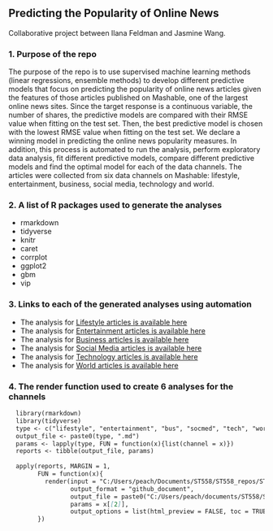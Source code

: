## Predicting the Popularity of Online News
Collaborative project between Ilana Feldman and Jasmine Wang.

### 1. Purpose of the repo
  
The purpose of the repo is to use supervised machine learning methods (linear regressions, ensemble methods) to develop different predictive models that focus on predicting the popularity of online news articles given the features of those articles published on Mashable, one of the largest online news sites. Since the target response is a continuous variable, the number of shares, the predictive models are compared with their RMSE value when fitting on the test set. Then, the best predictive model is chosen with the lowest RMSE value when fitting on the test set. We declare a winning model in predicting the online news popularity measures. In addition, this process is automated to run the analysis, perform exploratory data analysis, fit different predictive models, compare different predictive models and find the optimal model for each of the data channels. The articles were collected from six data channels on Mashable: lifestyle, entertainment, business, social media, technology and world.  
  
### 2. A list of R packages used to generate the analyses

   * rmarkdown
   * tidyverse
   * knitr
   * caret
   * corrplot
   * ggplot2
   * gbm
   * vip

### 3. Links to each of the generated analyses using automation

   * The analysis for [Lifestyle articles is available here](lifestyle.html)
   * The analysis for [Entertainment articles is available here](entertainment.html)
   * The analysis for [Business articles is available here](bus.html)
   * The analysis for [Social Media articles is available here](socmed.html)
   * The analysis for [Technology articles is available here](tech.html)
   * The analysis for [World articles is available here](world.html)

### 4. The render function used to create 6 analyses for the channels

```markdown  
  library(rmarkdown)  
  library(tidyverse)  
  type <- c("lifestyle", "entertainment", "bus", "socmed", "tech", "world")  
  output_file <- paste0(type, ".md")  
  params <- lapply(type, FUN = function(x){list(channel = x)})  
  reports <- tibble(output_file, params)  
  
  apply(reports, MARGIN = 1,  
        FUN = function(x){  
          render(input = "C:/Users/peach/Documents/ST558/ST558_repos/ST558-Project-2/_Rmd/ST558_project2_auto.Rmd",  
                 output_format = "github_document",  
                 output_file = paste0("C:/Users/peach/documents/ST558/ST558_repos/ST558-Project-2/", x[[1]]),  
                 params = x[[2]],  
                 output_options = list(html_preview = FALSE, toc = TRUE, toc_depth = 3, df_print = "tibble"))  
        })  
```  
